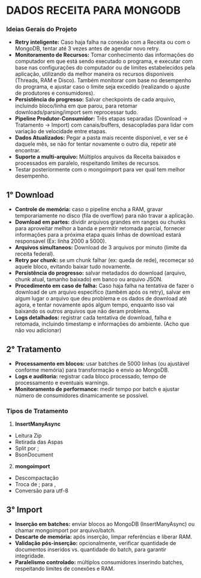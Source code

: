 # DADOS RECEITA PARA MONGODB
### Ideias Gerais do Projeto
- **Retry inteligente:** Caso haja falha na conexão com a Receita ou com o MongoDB, tentar até 3 vezes antes de agendar novo retry.
- **Monitoramento de Recursos:** Tomar conhecimento das informações do computador em que está sendo executado o programa, e executar com base nas configurações do computador ou de limites estabelecidos pela aplicação, utilizando da melhor maneira os recursos disponiveis (Threads, RAM e Disco). Também monitorar com base no desempenho do programa, e ajustar caso o limite seja excedido (realizando o ajuste de produtores e consumidores).
- **Persistência do progresso:** Salvar checkpoints de cada arquivo, incluindo bloco/linha em que parou, para retomar downloads/parsing/import sem reprocessar tudo.
- **Pipeline Produtor-Consumidor:** Três etapas separadas (Download → Tratamento → Import) com canais/buffers, desacopladas para lidar com variação de velocidade entre etapas.
- **Dados Atualizados:** Pegar a pasta mais recente disponivel, e ver se é daquele mês, se não for tentar novamente o outro dia, repetir até encontrar.
- **Suporte a multi-arquivo:** Múltiplos arquivos da Receita baixados e processados em paralelo, respeitando limites de recursos.
- Testar posteriormente com o mongoimport para ver qual tem melhor desempenho.

## 1° Download
- **Controle de memória:** caso o pipeline encha a RAM, gravar temporariamente no disco (fila de overflow) para não travar a aplicação.
- **Download em partes:** dividir arquivos grandes em ranges ou chunks para aproveitar melhor a banda e permitir retomada parcial, fornecer informações para a próxima etapa quais linhas de download estará responsavel (Ex: linha 2000 a 5000).
- **Arquivos simultaneos:** Download de 3 arquivos por minuto (limite da receita federal).
- **Retry por chunk:** se um chunk falhar (ex: queda de rede), recomeçar só aquele bloco, evitando baixar tudo novamente.
- **Persistência do progresso:** salvar metadados do download (arquivo, chunk atual, tamanho baixado) em banco ou arquivo JSON.
- **Procedimento em caso de falha:** Caso haja falha na tentativa de fazer o download de um arquivo especifico (também após os retry), salvar em algum lugar o arquivo que deu problema e os dados de download até agora, e tentar novamente após algum tempo, enquanto isso vai baixando os outros arquivos que não deram problema.
- **Logs detalhados:** registrar cada tentativa de download, falha e retomada, incluindo timestamp e informações do ambiente. (Acho que não vou adicionar)

## 2° Tratamento
- **Processamento em blocos:** usar batches de 5000 linhas (ou ajustável conforme memória) para transformação e envio ao MongoDB.
- **Logs e auditoria:** registrar cada bloco processado, tempo de processamento e eventuais warnings.
- **Monitoramento de performance:** medir tempo por batch e ajustar número de consumidores dinamicamente se possível.

### Tipos de Tratamento
1. **InsertManyAsync**
- Leitura Zip
- Retirada das Aspas
- Split por ;
- BsonDocument

2. **mongoimport**
- Descompactação
- Troca de ; para ,
- Conversão para utf-8

## 3° Import
- **Inserção em batches:** enviar blocos ao MongoDB (InsertManyAsync) ou chamar mongoimport por arquivo/batch.
- **Descarte de memória:** após inserção, limpar referências e liberar RAM.
- **Validação pós-inserção:** opcionalmente, verificar quantidade de documentos inseridos vs. quantidade do batch, para garantir integridade.
- **Paralelismo controlado:** múltiplos consumidores inserindo batches, respeitando limites de conexões e RAM.
